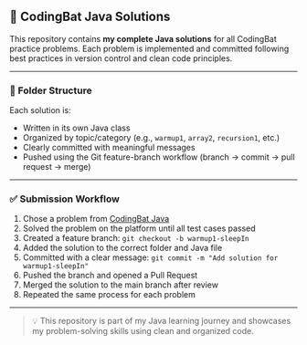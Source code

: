 ## 📘 CodingBat Java Solutions

This repository contains **my complete Java solutions** for all CodingBat practice problems. Each problem is implemented and committed following best practices in version control and clean code principles.

---

### 📁 Folder Structure

Each solution is:

* Written in its own Java class
* Organized by topic/category (e.g., `warmup1`, `array2`, `recursion1`, etc.)
* Clearly committed with meaningful messages
* Pushed using the Git feature-branch workflow (branch → commit → pull request → merge)

---

### ✅ Submission Workflow

1. Chose a problem from [CodingBat Java](https://codingbat.com/java)
2. Solved the problem on the platform until all test cases passed
3. Created a feature branch:
   `git checkout -b warmup1-sleepIn`
4. Added the solution to the correct folder and Java file
5. Committed with a clear message:
   `git commit -m "Add solution for warmup1-sleepIn"`
6. Pushed the branch and opened a Pull Request
7. Merged the solution to the main branch after review
8. Repeated the same process for each problem

---

> 💡 This repository is part of my Java learning journey and showcases my problem-solving skills using clean and organized code.
